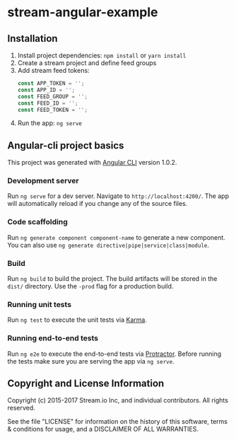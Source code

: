 # stream-angular-example

## Installation

1. Install project dependencies: `npm install` or `yarn install`
2. Create a stream project and define feed groups
3. Add stream feed tokens:
    ```javascript
    const APP_TOKEN = '';
    const APP_ID = '';
    const FEED_GROUP = '';
    const FEED_ID = '';
    const FEED_TOKEN = '';
    ```
4. Run the app: `ng serve`

## Angular-cli project basics

This project was generated with [Angular CLI](https://github.com/angular/angular-cli) version 1.0.2.

### Development server

Run `ng serve` for a dev server. Navigate to `http://localhost:4200/`. The app will automatically reload if you change any of the source files.

### Code scaffolding

Run `ng generate component component-name` to generate a new component. You can also use `ng generate directive|pipe|service|class|module`.

### Build

Run `ng build` to build the project. The build artifacts will be stored in the `dist/` directory. Use the `-prod` flag for a production build.

### Running unit tests

Run `ng test` to execute the unit tests via [Karma](https://karma-runner.github.io).

### Running end-to-end tests

Run `ng e2e` to execute the end-to-end tests via [Protractor](http://www.protractortest.org/).
Before running the tests make sure you are serving the app via `ng serve`.

## Copyright and License Information

Copyright (c) 2015-2017 Stream.io Inc, and individual contributors. All rights reserved.

See the file "LICENSE" for information on the history of this software, terms & conditions for usage, and a DISCLAIMER OF ALL WARRANTIES.
